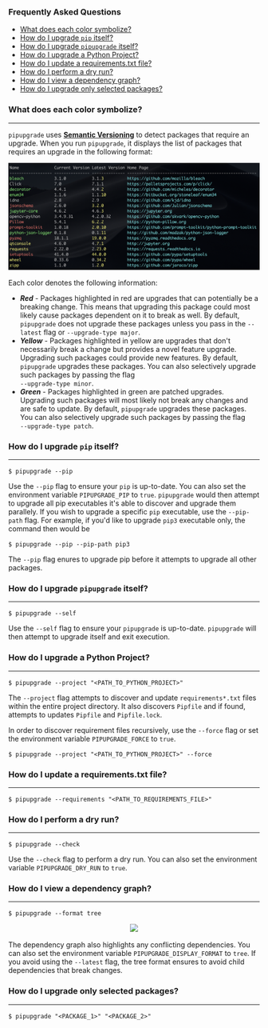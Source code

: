 ### Frequently Asked Questions

* [What does each color symbolize?](#what-does-each-color-symbolize)
* [How do I upgrade `pip` itself?](#how-do-i-upgrade-pip-itself)
* [How do I upgrade `pipupgrade` itself?](#how-do-i-upgrade-pipupgrade-itself)
* [How do I upgrade a Python Project?](#how-do-i-upgrade-a-python-project)
* [How do I update a requirements.txt file?](#how-do-i-update-a-requirementstxt-file)
* [How do I perform a dry run?](#how-do-i-perform-a-dry-run)
* [How do I view a dependency graph?](#how-do-i-view-a-dependency-graph)
* [How do I upgrade only selected packages?](#how-do-i-upgrade-only-selected-packages)

### What does each color symbolize?
---

`pipupgrade` uses **[Semantic Versioning](https://semver.org/)** to detect packages 
that require an upgrade. When you run `pipupgrade`, it displays the list of packages 
that requires an upgrade in the following format:

<div align="center">
  <img src="docs/source/assets/demos/pipupgrade-list.png">
</div>

Each color denotes the following information:

* ***Red*** - Packages highlighted in red are upgrades that can potentially be a breaking change.
This means that upgrading this package could most likely cause packages dependent on it to break as well.
By default, `pipupgrade` does not upgrade these packages unless you pass in the `--latest` flag or
`--upgrade-type major`.
* ***Yellow*** - Packages highlighted in yellow are upgrades that don't necessarily break a change but 
provides a novel feature upgrade. Upgrading such packages could provide new features. By default,
`pipupgrade` upgrades these packages. You can also selectively upgrade such packages by passing the flag  
`--upgrade-type minor`.
* ***Green*** - Packages highlighted in green are patched upgrades. Upgrading such packages will most likely not break any changes and are safe to update. By default,
`pipupgrade` upgrades these packages. You can also selectively upgrade such packages by passing the flag  
`--upgrade-type patch`.

### How do I upgrade `pip` itself?
---

```
$ pipupgrade --pip
```

Use the `--pip` flag to ensure your `pip` is up-to-date. You can also set the 
environment variable `PIPUPGRADE_PIP` to `true`. `pipupgrade` would then 
attempt to upgrade all pip executables it's able to discover and upgrade 
them parallely. If you wish to upgrade a specific `pip` executable, use the 
`--pip-path` flag. For example, if you'd like to upgrade `pip3` executable only, 
the command then would be

```
$ pipupgrade --pip --pip-path pip3
```

The `--pip` flag enures to upgrade pip before it attempts to upgrade all other 
packages.

### How do I upgrade `pipupgrade` itself?
---

```
$ pipupgrade --self
```

Use the `--self` flag to ensure your `pipupgrade` is up-to-date. `pipupgrade`
 will then attempt to upgrade itself and exit execution.

### How do I upgrade a Python Project?
---

```
$ pipupgrade --project "<PATH_TO_PYTHON_PROJECT>"
```

The `--project` flag attempts to discover and update `requirements*.txt` files 
within the entire project directory. It also discovers `Pipfile` 
and if found, attempts to updates `Pipfile` and `Pipfile.lock`.

In order to discover requirement files recursively, use the `--force` flag
 or set the environment variable `PIPUPGRADE_FORCE` to `true`.

```
$ pipupgrade --project "<PATH_TO_PYTHON_PROJECT>" --force
```

### How do I update a requirements.txt file?
---

```
$ pipupgrade --requirements "<PATH_TO_REQUIREMENTS_FILE>"
```

### How do I perform a dry run?
---

```
$ pipupgrade --check
```

Use the `--check` flag to perform a dry run. You can also set the 
environment variable `PIPUPGRADE_DRY_RUN` to `true`.

### How do I view a dependency graph?
---

```
$ pipupgrade --format tree
```

<div align="center">
  <img src="docs/source/assets/demos/pipupgrade-format-tree.gif">
</div>

The dependency graph also highlights any conflicting dependencies. 
You can also set the environment variable `PIPUPGRADE_DISPLAY_FORMAT` to `tree`.
 If you avoid using the `--latest` flag, the tree format ensures to avoid
 child dependencies that break changes.

### How do I upgrade only selected packages?
---

```
$ pipupgrade "<PACKAGE_1>" "<PACKAGE_2>"
```